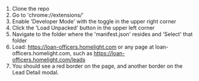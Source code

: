 1. Clone the repo
2. Go to 'chrome://extensions/'
3. Enable 'Developer Mode' with the toggle in the upper right corner
4. Click the 'Load Unpacked' button in the upper left corner
5. Navigate to the folder where the 'manifest.json' resides and 'Select' that folder
6. Load: https://loan-officers.homelight.com or any page at loan-officers.homelight.com, such as https://loan-officers.homelight.com/leads 
7. You should see a red border on the page, and another border on the Lead Detail modal.
